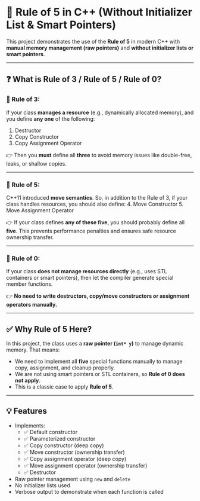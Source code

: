 # 🚀 Rule of 5 in C++ (Without Initializer List & Smart Pointers)

This project demonstrates the use of the **Rule of 5** in modern C++ with **manual memory management (raw pointers)** and **without initializer lists or smart pointers**.

---

## ❓ What is Rule of 3 / Rule of 5 / Rule of 0?

### 📌 Rule of 3:
If your class **manages a resource** (e.g., dynamically allocated memory), and you define **any one** of the following:
1. Destructor
2. Copy Constructor
3. Copy Assignment Operator

👉 Then you **must** define all **three** to avoid memory issues like double-free, leaks, or shallow copies.

---

### 📌 Rule of 5:
C++11 introduced **move semantics**. So, in addition to the Rule of 3, if your class handles resources, you should also define:
4. Move Constructor
5. Move Assignment Operator

👉 If your class defines **any of these five**, you should probably define all **five**. This prevents performance penalties and ensures safe resource ownership transfer.

---

### 📌 Rule of 0:
If your class **does not manage resources directly** (e.g., uses STL containers or smart pointers), then let the compiler generate special member functions.

👉 **No need to write destructors, copy/move constructors or assignment operators manually.**

---

## ✅ Why Rule of 5 Here?

In this project, the class uses a **raw pointer (`int* y`)** to manage dynamic memory. That means:

- We need to implement all **five** special functions manually to manage copy, assignment, and cleanup properly.
- We are not using smart pointers or STL containers, so **Rule of 0 does not apply**.
- This is a classic case to apply **Rule of 5**.

---

## 💡 Features

- Implements:
  - ✅ Default constructor
  - ✅ Parameterized constructor
  - ✅ Copy constructor (deep copy)
  - ✅ Move constructor (ownership transfer)
  - ✅ Copy assignment operator (deep copy)
  - ✅ Move assignment operator (ownership transfer)
  - ✅ Destructor
- Raw pointer management using `new` and `delete`
- No initializer lists used
- Verbose output to demonstrate when each function is called
